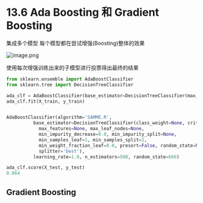 # 13.6 Ada Boosting 和 Gradient Boosting

集成多个模型
每个模型都在尝试增强(Boosting)整体的效果

![image.png](https://upload-images.jianshu.io/upload_images/7220971-2461acfc968b4b29.png?imageMogr2/auto-orient/strip%7CimageView2/2/w/1240)

使用每次增强训练出来的子模型进行投票得出最终的结果


```python
from sklearn.ensemble import AdaBoostClassifier
from sklearn.tree import DecisionTreeClassifier

ada_clf = AdaBoostClassifier(base_estimator=DecisionTreeClassifier(max_depth=2), n_estimators=500, random_state=666)
ada_clf.fit(X_train, y_train)


AdaBoostClassifier(algorithm='SAMME.R',
          base_estimator=DecisionTreeClassifier(class_weight=None, criterion='gini', max_depth=2,
            max_features=None, max_leaf_nodes=None,
            min_impurity_decrease=0.0, min_impurity_split=None,
            min_samples_leaf=1, min_samples_split=2,
            min_weight_fraction_leaf=0.0, presort=False, random_state=None,
            splitter='best'),
          learning_rate=1.0, n_estimators=500, random_state=666)

ada_clf.score(X_test, y_test)
0.864
```

## Gradient Boosting